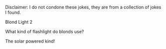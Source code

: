 Disclaimer: I do not condone these jokes, they are from a collection of jokes I found.

Blond Light 2

What kind of flashlight do blonds use? 


The solar powered kind!

